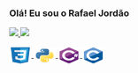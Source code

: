 ### Olá! Eu sou o Rafael Jordão
 <div>
  <a href="https://github.com/RafaelJordao06">
  <img height="180em" src="https://github-readme-stats.vercel.app/api?username=RafaelJordao06&show_icons=true&theme=dracula&include_all_commits=true&count_private=true"/>
  <img height="180em" src="https://github-readme-stats.vercel.app/api/top-langs/?username=RafaelJordao06&layout=compact&langs_count=16&theme=dracula"/>
<div>
<div style="display: inline_block"><br
  <img align="center" alt="Rafa-HTML" height="30" width="40" src="https://raw.githubusercontent.com/devicons/devicon/master/icons/html5/html5-original.svg">
  <img align="center" alt="Rafa-CSS" height="30" width="40" src="https://raw.githubusercontent.com/devicons/devicon/master/icons/css3/css3-original.svg">
  <img align="center" alt="Rafa-Python" height="30" width="40" src="https://raw.githubusercontent.com/devicons/devicon/master/icons/python/python-original.svg">
  <img align="center" alt="Rafa-Csharp" height="30" width="40" src="https://raw.githubusercontent.com/devicons/devicon/master/icons/csharp/csharp-original.svg">
  <img align="center" alt="Rafa-C" height="30" width="40" src="https://raw.githubusercontent.com/devicons/devicon/master/icons/c/c-original.svg">
</div>
 <br>
<!-- ![Snake animation](https://github.com/RafaelJordao06/RafaelJordao06/blob/output/github-contribution-grid-snake.svg) -->
